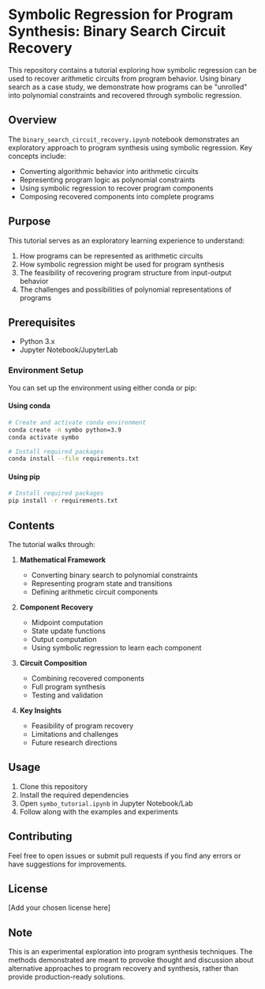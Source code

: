 # Symbolic Regression for Program Synthesis: Binary Search Circuit Recovery

This repository contains a tutorial exploring how symbolic regression can be used to recover arithmetic circuits from program behavior. Using binary search as a case study, we demonstrate how programs can be "unrolled" into polynomial constraints and recovered through symbolic regression.

## Overview

The `binary_search_circuit_recovery.ipynb` notebook demonstrates an exploratory approach to program synthesis using symbolic regression. Key concepts include:

- Converting algorithmic behavior into arithmetic circuits
- Representing program logic as polynomial constraints
- Using symbolic regression to recover program components
- Composing recovered components into complete programs

## Purpose

This tutorial serves as an exploratory learning experience to understand:
1. How programs can be represented as arithmetic circuits
2. How symbolic regression might be used for program synthesis
3. The feasibility of recovering program structure from input-output behavior
4. The challenges and possibilities of polynomial representations of programs

## Prerequisites

- Python 3.x
- Jupyter Notebook/JupyterLab

### Environment Setup

You can set up the environment using either conda or pip:

#### Using conda
```bash
# Create and activate conda environment
conda create -n symbo python=3.9
conda activate symbo

# Install required packages
conda install --file requirements.txt
```

#### Using pip
```bash
# Install required packages
pip install -r requirements.txt
```

## Contents

The tutorial walks through:

1. **Mathematical Framework**
   - Converting binary search to polynomial constraints
   - Representing program state and transitions
   - Defining arithmetic circuit components

2. **Component Recovery**
   - Midpoint computation
   - State update functions
   - Output computation
   - Using symbolic regression to learn each component

3. **Circuit Composition**
   - Combining recovered components
   - Full program synthesis
   - Testing and validation

4. **Key Insights**
   - Feasibility of program recovery
   - Limitations and challenges
   - Future research directions

## Usage

1. Clone this repository
2. Install the required dependencies
3. Open `symbo_tutorial.ipynb` in Jupyter Notebook/Lab
4. Follow along with the examples and experiments

## Contributing

Feel free to open issues or submit pull requests if you find any errors or have suggestions for improvements.

## License

[Add your chosen license here]

## Note

This is an experimental exploration into program synthesis techniques. The methods demonstrated are meant to provoke thought and discussion about alternative approaches to program recovery and synthesis, rather than provide production-ready solutions.

